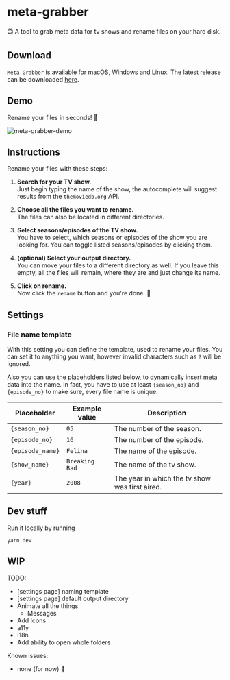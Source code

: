 # meta-grabber

📺 A tool to grab meta data for tv shows and rename files on your hard disk.

## Download

`Meta Grabber` is available for macOS, Windows and Linux.
The latest release can be downloaded [here](https://github.com/andreaswilli/meta-grabber/releases/latest).

## Demo
Rename your files in seconds! 🚀

![meta-grabber-demo](https://user-images.githubusercontent.com/17298270/45350375-ed4fbf00-b5b3-11e8-8cc2-a59e157a7205.gif)

## Instructions
Rename your files with these steps:

1. **Search for your TV show.**  
   Just begin typing the name of the show, the autocomplete will suggest results from the `themoviedb.org` API.

1. **Choose all the files you want to rename.**  
   The files can also be located in different directories.

1. **Select seasons/episodes of the TV show.**  
   You have to select, which seasons or episodes of the show you are looking for. You can toggle listed seasons/episodes by clicking them.

1. **(optional) Select your output directory.**  
   You can move your files to a different directory as well. If you leave this empty, all the files will remain, where they are and just change its name.

1. **Click on rename.**  
   Now click the `rename` button and you're done. 🎉

## Settings

### File name template
With this setting you can define the template, used to rename your files. You can set it to anything you want, however invalid characters such as `?` will be ignored.

Also you can use the placeholders listed below, to dynamically insert meta data into the name. In fact, you have to use at least `{season_no}` and `{episode_no}` to make sure, every file name is unique.

Placeholder | Example value | Description
--- | --- | ---
`{season_no}` | `05` | The number of the season.
`{episode_no}` | `16` | The number of the episode.
`{episode_name}` | `Felina` | The name of the episode.
`{show_name}` | `Breaking Bad` | The name of the tv show.
`{year}` | `2008` | The year in which the tv show was first aired.

## Dev stuff
Run it locally by running
```
yarn dev
```

## WIP
TODO:
* [settings page] naming template
* [settings page] default output directory
* Animate all the things
  * Messages
* Add Icons
* a11y
* i18n
* Add ability to open whole folders

Known issues:
* none (for now) 🎉
